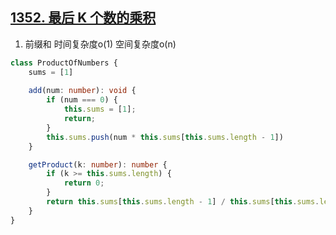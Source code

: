 ## [1352. 最后 K 个数的乘积](https://leetcode.cn/problems/product-of-the-last-k-numbers/)

1. 前缀和 时间复杂度o(1) 空间复杂度o(n)
```ts
class ProductOfNumbers {
    sums = [1]
    
    add(num: number): void {
        if (num === 0) {
            this.sums = [1];
            return;
        }
        this.sums.push(num * this.sums[this.sums.length - 1])
    }

    getProduct(k: number): number {
        if (k >= this.sums.length) {
            return 0;
        }
        return this.sums[this.sums.length - 1] / this.sums[this.sums.length - k - 1]
    }
}
```